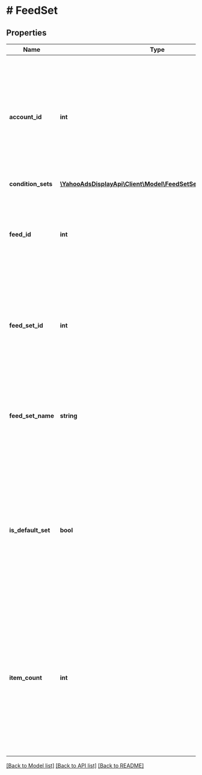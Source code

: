 # # FeedSet

## Properties

Name | Type | Description | Notes
------------ | ------------- | ------------- | -------------
**account_id** | **int** | &lt;div lang&#x3D;\&quot;ja\&quot;&gt; アカウントIDです。&lt;br&gt; このフィールドは、レスポンスの際に返却されますが、リクエストの際には無視されます。 &lt;/div&gt; &lt;div lang&#x3D;\&quot;en\&quot;&gt; Account ID.&lt;br&gt; Although this field will be returned in the response, it will be ignored on input. &lt;/div&gt; | [optional]
**condition_sets** | [**\YahooAdsDisplayApi\Client\Model\FeedSetServiceConditionSet[]**](FeedSetServiceConditionSet.md) |  | [optional]
**feed_id** | **int** | &lt;div lang&#x3D;\&quot;ja\&quot;&gt; Feedを識別するIDです。&lt;br&gt; このフィールドは、リクエストの場合は必須です。 &lt;/div&gt; &lt;div lang&#x3D;\&quot;en\&quot;&gt; Feed ID.&lt;br&gt; This field is required in requests. &lt;/div&gt; | [optional]
**feed_set_id** | **int** | &lt;div lang&#x3D;\&quot;ja\&quot;&gt; 商品セットIDです。&lt;br&gt; REMOVE時、このフィールドは必須です。 &lt;/div&gt; &lt;div lang&#x3D;\&quot;en\&quot;&gt; Item Set ID.&lt;br&gt; This field is required in REMOVE operation. &lt;/div&gt; | [optional]
**feed_set_name** | **string** | &lt;div lang&#x3D;\&quot;ja\&quot;&gt; 商品セット名です。&lt;br&gt; ADD時、このフィールドは必須です。 &lt;/div&gt; &lt;div lang&#x3D;\&quot;en\&quot;&gt; Item Set name.&lt;br&gt; This field is required in ADD operation. &lt;/div&gt; | [optional]
**is_default_set** | **bool** | &lt;div lang&#x3D;\&quot;ja\&quot;&gt; デフォルトセット判定です。&lt;br&gt; このフィールドは、レスポンスの際に返却されますが、リクエストの際には無視されます。 &lt;/div&gt; &lt;div lang&#x3D;\&quot;en\&quot;&gt; Default setting of Item Set or not.&lt;br&gt; Although this field will be returned in the response, it will be ignored on input. &lt;/div&gt; | [optional]
**item_count** | **int** | &lt;div lang&#x3D;\&quot;ja\&quot;&gt; 商品セットの条件に含まれるアイテム数です。&lt;br&gt; このフィールドは、レスポンスの際に返却されますが、リクエストの際には無視されます。 &lt;/div&gt; &lt;div lang&#x3D;\&quot;en\&quot;&gt; Number of items included in Item Set conditions.&lt;br&gt; Although this field will be returned in the response, it will be ignored on input. &lt;/div&gt; | [optional]

[[Back to Model list]](../../README.md#models) [[Back to API list]](../../README.md#endpoints) [[Back to README]](../../README.md)
